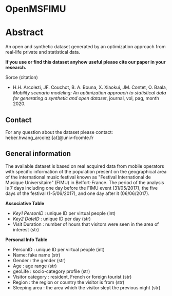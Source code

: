 # OpenMSFIMU

# Abstract
An open and synthetic dataset generated by an optimization approach from real-life private and statistical data.


**If you use or find this dataset anyhow useful please cite our paper in your research.**

Sorce (citation)
- H.H. Arcolezi, JF. Couchot, B. A. Bouna, X. Xiaokui, JM. Contet, O. Baala, *Mobility scenario modeling: An optimization approach to statistical data for generating a synthetic and open dataset*, journal, vol, pag, month 2020.

## Contact

For any question about the dataset please contact: heber.hwang_arcolezi[at]@univ-fcomte.fr

## General information
The available dataset is based on real acquired data from mobile operators with specific information of the population present on the geographical area of the international music festival known as "Festival International de Musique Universitaire" (FIMU) in Belfort-France. The period of the analysis is 7 days including one day before the FIMU event (31/05/2017), the five days of the festival (1-5/06/2017), and one day after it (06/06/2017). 


**Associative Table**
- *Key1 PersonID* : unique ID per virtual people (int)
- *Key2 DateID* : unique ID per day (str)
- Visit Duration : number of hours that visitors were seen in the area of interest (str)

**Personal Info Table**
- PersonID : unique ID per virtual people (int)
- Name: fake name (str)
- Gender : the gender (str)
- Age : age range (str)
- geoLife : socio-category profile (str)
- Visitor category : resident, French or foreign tourist (str)
- Region : the region or country the visitor is from (str)
- Sleeping area : the area which the visitor slept the previous night (str)
